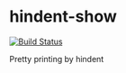 # hindent-show
[![Build Status](https://travis-ci.com/nwtgck/hindent-show.svg?branch=master)](https://travis-ci.com/nwtgck/hindent-show)

Pretty printing by hindent
